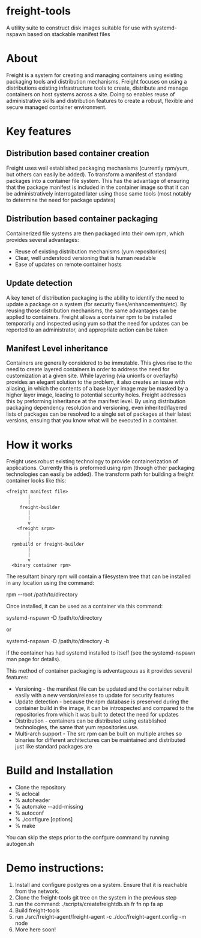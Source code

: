 # freight-tools
A utility suite to construct disk images suitable for use with systemd-nspawn based on stackable manifest files 

# About
Freight is a system for creating and managing containers using existing
packaging tools and distribution mechanisms.  Freight focuses on using a
distributions existing infrastructure tools to create, distribute and manage
containers on host systems across a site.  Doing so enables reuse of
administrative skills and distribution features to create a robust, flexible and
secure managed container environment.

# Key features

## Distribution based container creation
Freight uses well established packaging mechanisms (currently rpm/yum, but
others can easily be added).  To transform a manifest of standard packages into
a container file system.  This has the advantage of ensuring that the package
manifest is included in the container image so that it can be administratively
interrogated later using those same tools (most notably to determine the need
for package updates)

## Distribution based container packaging
Containerized file systems are then packaged into their own rpm, which provides
several advantages:
* Reuse of existing distribution mechanisms (yum repositories)
* Clear, well understood versioning that is human readable
* Ease of updates on remote container hosts

## Update detection
A key tenet of distribution packaging is the ability to identify the need to
update a package on a system (for security fixes/enhancements/etc).  By reusing
those distribution mechanisms, the same advantages can be applied to containers.
Freight allows a container rpm to be installed temporarily and inspected using
yum so that the need for updates can be reported to an administrator, and
appropriate action can be taken

## Manifest Level inheritance
Containers are generally considered to be immutable.  This gives rise to the
need to create layered containers in order to address the need for customization
at a given site.  While layering (via unionfs or overlayfs) provides an elegant
solution to the problem, it also creates an issue with aliasing, in which the
contents of a base layer image may be masked by a higher layer image, leading to
potential security holes.  Freight addresses this by preforming inheritance at
the manifest level.  By using distribution packaging dependency resolution and
versioning, even inherited/layered lists of packages can be resolved to a single
set of packages at their latest versions, ensuing that you know what will be
executed in a container.

# How it works
Freight uses robust existing technology to provide containerization of
applications.  Currently this is preformed using rpm (though other packaging
technologies can easily be added).  The transform path for building a freight
container looks like this:

    <freight manifest file>
    		|
    		|
         freight-builder
    		|
    		|
    		v
        <freight srpm>
    		|
    		|
      rpmbuild or freight-builder
    		|
    		|
    		v
      <binary container rpm>

The resultant binary rpm will contain a filesystem tree that can be installed in
any location using the command:

rpm --root /path/to/directory


Once installed, it can be used as a container via this command:

systemd-nspawn -D /path/to/directory <cmd>

or

systemd-nspawn -D /path/to/directory -b

if the container has had systemd installed to itself (see the systemd-nspawn man
page for details).

This method of container packaging is adventageous as it provides several
features:

* Versioning - the manifest file can be updated and the container rebuilt easily
  with a new version/release to update for security features
* Update detection - because the rpm database is preserved during the
  container build in the image, it can be introspected and compared to the
  repositories from which it was built to detect the need for updates
* Distribution - containers can be distributed using established technologies,
  the same that yum repositories use.
* Multi-arch support - The src rpm can be built on multiple arches so binaries
  for different architectures can be maintained and distributed just like
  standard packages are 



# Build and Installation

* Clone the repository
* % aclocal
* % autoheader
* % automake --add-missing
* % autoconf
* % ./configure [options]
* % make

You can skip the steps prior to the confgure command by running autogen.sh



# Demo instructions:
1. Install and configure postgres on a system.  Ensure that it is reachable from
   the network.
2. Clone the freight-tools git tree on the system in the previous step 
3. run the command: ./scripts/createfreightdb.sh fr fn np fa ap
4. Build freight-tools
5. run ./src/freight-agent/freight-agent -c ./doc/freight-agent.config -m node
6. More here soon!
